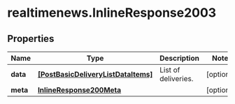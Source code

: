 # realtimenews.InlineResponse2003

## Properties

Name | Type | Description | Notes
------------ | ------------- | ------------- | -------------
**data** | [**[PostBasicDeliveryListDataItems]**](PostBasicDeliveryListDataItems.md) | List of deliveries. | [optional] 
**meta** | [**InlineResponse200Meta**](InlineResponse200Meta.md) |  | [optional] 


